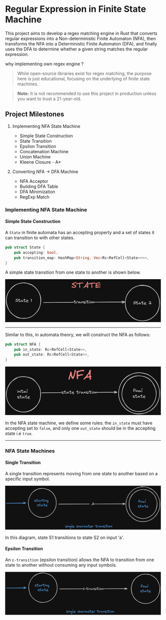 # Regular Expression in Finite State Machine

This project aims to develop a regex matching engine in Rust that converts regular expressions into a Non-deterministic Finite Automaton (NFA), then transforms the NFA into a Deterministic Finite Automaton (DFA), and finally uses the DFA to determine whether a given string matches the regular expression.

why implementing own regex engine ?

> While open-source libraries exist for regex matching, the purpose here is just educational, focusing on the underlying of finite state machines.

> **Note:** It is not recommended to use this project in production unless you want to trust a 21-year-old.

## Project Milestones

1. Implementing NFA State Machine

   - Simple State Construction
   - State Transition
   - Epsilon Transition
   - Concatenation Machine
   - Union Machine
   - Kleene Closure - A\*

2. Converting NFA -> DFA Machine
   - NFA Acceptor
   - Building DFA Table
   - DFA Minimization
   - RegExp Match

### Implementing NFA State Machine

#### Simple State Construction

A `State` in finite automata has an accepting property and a set of states it can transition to with other states.

```rust
pub struct State {
    pub accepting: bool,
    pub transition_map: HashMap<String, Vec<Rc<RefCell<State>>>>,
}
```

A simple state transition from one state to another is shown below.

![state](./images/state.png)

---

Similar to this, in automata theory, we will construct the NFA as follows:

```rust
pub struct NFA {
    pub in_state: Rc<RefCell<State>>,
    pub out_state: Rc<RefCell<State>>,
}
```

![nfa](./images/nfa.png)

In the NFA state machine, we define some rules: the `in_state` must have accepting set to `false`, and only one `out_state` should be in the accepting state i.e `true`.

---

### NFA State Machines

#### Single Transition

A single transition represents moving from one state to another based on a specific input symbol.

![single_nfa](./images/single-transition.png)

In this diagram, state S1 transitions to state S2 on input 'a'.

#### Epsilon Transition

An `ε-transition` (epsilon transition) allows the NFA to transition from one state to another without consuming any input symbols.

![ε-transition](./images/epsilon.png)
